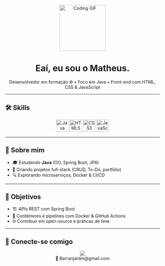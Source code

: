 <p align="center">
  <img src="https://media.giphy.com/media/L05HgB2h6qICDs5Sms/giphy.gif" alt="Coding GIF" width="150"/>
</p>

<h1 align="center">Eaí, eu sou o Matheus.</h1>

<p align="center">
  Desenvolvedor em formação ⚙️ • Foco em Java • Front-end com HTML, CSS & JavaScript
</p>

---

## 🛠️ Skills

<p align="center">
  <img src="https://cdn.jsdelivr.net/gh/devicons/devicon/icons/java/java-original.svg" alt="Java" width="40" height="40"/>
  <img src="https://cdn.jsdelivr.net/gh/devicons/devicon/icons/html5/html5-original.svg" alt="HTML5" width="40" height="40"/>
  <img src="https://cdn.jsdelivr.net/gh/devicons/devicon/icons/css3/css3-original.svg" alt="CSS3" width="40" height="40"/>
  <img src="https://cdn.jsdelivr.net/gh/devicons/devicon/icons/javascript/javascript-original.svg" alt="JavaScript" width="40" height="40"/>
</p>

---

## 🚀 Sobre mim

- 🎓 Estudando **Java** (OO, Spring Boot, JPA)  
- 🌱 Criando projetos full-stack (CRUD, To-Do, portfólio)  
- 🔍 Explorando microserviços, Docker & CI/CD  

---

## 🎯 Objetivos

- 🏗️ APIs REST com Spring Boot  
- 🤖 Contêineres e pipelines com Docker & GitHub Actions  
- 🌐 Contribuir em open-source e práticas de time  

---

## 🔗 Conecte-se comigo

<p align="center">
  <a href="https://www.linkedin.com/in/matheus-barranjard/"><img src="https://img.shields.io/badge/LinkedIn-0A66C2?style=flat&logo=linkedin&logoColor=white"/></a>
  <br>
  📧 Barranjardm@gmail.com
</p>
